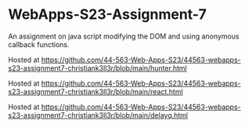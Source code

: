 # WebApps-S23-Assignment-7
An assignment on java script modifying the DOM and using anonymous callback functions.

Hosted at https://github.com/44-563-Web-Apps-S23/44563-webapps-s23-assignment7-christiank3ll3r/blob/main/hunter.html

Hosted at https://github.com/44-563-Web-Apps-S23/44563-webapps-s23-assignment7-christiank3ll3r/blob/main/react.html

Hosted at https://github.com/44-563-Web-Apps-S23/44563-webapps-s23-assignment7-christiank3ll3r/blob/main/delayq.html
